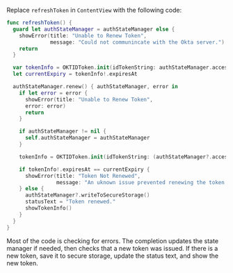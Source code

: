 Replace `refreshToken` in `ContentView` with the following code:

```swift
func refreshToken() {
  guard let authStateManager = authStateManager else {
    showError(title: "Unable to Renew Token",
              message: "Could not communincate with the Okta server.")
    return
  }

  var tokenInfo = OKTIDToken.init(idTokenString: authStateManager.accessToken!)
  let currentExpiry = tokenInfo!.expiresAt

  authStateManager.renew() { authStateManager, error in
    if let error = error {
      showError(title: "Unable to Renew Token",
      error: error)
      return
    }

    if authStateManager != nil {
      self.authStateManager = authStateManager
    }

    tokenInfo = OKTIDToken.init(idTokenString: (authStateManager?.accessToken!)!)

    if tokenInfo!.expiresAt == currentExpiry {
      showError(title: "Token Not Renewed",
                message: "An uknown issue prevented renewing the token.")
    } else {
      authStateManager?.writeToSecureStorage()
      statusText = "Token renewed."
      showTokenInfo()
    }
  }
}
```

Most of the code is checking for errors. The completion updates the state manager if needed, then checks that a new token was issued. If there is a new token, save it to secure storage, update the status text, and show the new token.
